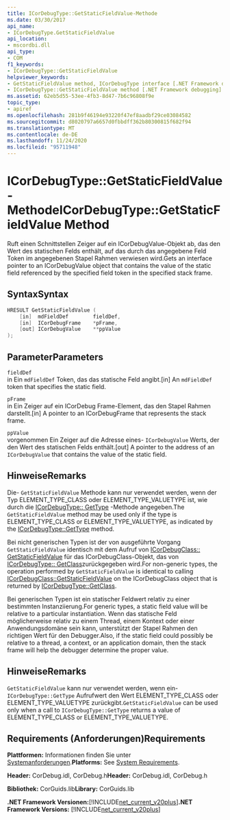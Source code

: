 ```yaml
---
title: ICorDebugType::GetStaticFieldValue-Methode
ms.date: 03/30/2017
api_name:
- ICorDebugType.GetStaticFieldValue
api_location:
- mscordbi.dll
api_type:
- COM
f1_keywords:
- ICorDebugType::GetStaticFieldValue
helpviewer_keywords:
- GetStaticFieldValue method, ICorDebugType interface [.NET Framework debugging]
- ICorDebugType::GetStaticFieldValue method [.NET Framework debugging]
ms.assetid: 62eb5d55-53ee-4fb3-8d47-7b6c96808f9e
topic_type:
- apiref
ms.openlocfilehash: 281b9f46194e93220f47ef8aadbf29ce03084582
ms.sourcegitcommit: d8020797a6657d0fbbdff362b80300815f682f94
ms.translationtype: MT
ms.contentlocale: de-DE
ms.lasthandoff: 11/24/2020
ms.locfileid: "95711948"
---
```

# <a name="icordebugtypegetstaticfieldvalue-method"></a><span data-ttu-id="93118-102">ICorDebugType::GetStaticFieldValue-Methode</span><span class="sxs-lookup"><span data-stu-id="93118-102">ICorDebugType::GetStaticFieldValue Method</span></span>

<span data-ttu-id="93118-103">Ruft einen Schnittstellen Zeiger auf ein ICorDebugValue-Objekt ab, das den Wert des statischen Felds enthält, auf das durch das angegebene Feld Token im angegebenen Stapel Rahmen verwiesen wird.</span><span class="sxs-lookup"><span data-stu-id="93118-103">Gets an interface pointer to an ICorDebugValue object that contains the value of the static field referenced by the specified field token in the specified stack frame.</span></span>  
  
## <a name="syntax"></a><span data-ttu-id="93118-104">Syntax</span><span class="sxs-lookup"><span data-stu-id="93118-104">Syntax</span></span>  
  
```cpp  
HRESULT GetStaticFieldValue (  
    [in]  mdFieldDef        fieldDef,  
    [in]  ICorDebugFrame    *pFrame,  
    [out] ICorDebugValue    **ppValue  
);  
```  
  
## <a name="parameters"></a><span data-ttu-id="93118-105">Parameter</span><span class="sxs-lookup"><span data-stu-id="93118-105">Parameters</span></span>  

 `fieldDef`  
 <span data-ttu-id="93118-106">in Ein `mdFieldDef` Token, das das statische Feld angibt.</span><span class="sxs-lookup"><span data-stu-id="93118-106">[in] An `mdFieldDef` token that specifies the static field.</span></span>  
  
 `pFrame`  
 <span data-ttu-id="93118-107">in Ein Zeiger auf ein ICorDebug Frame-Element, das den Stapel Rahmen darstellt.</span><span class="sxs-lookup"><span data-stu-id="93118-107">[in] A pointer to an ICorDebugFrame that represents the stack frame.</span></span>  
  
 `ppValue`  
 <span data-ttu-id="93118-108">vorgenommen Ein Zeiger auf die Adresse eines- `ICorDebugValue` Werts, der den Wert des statischen Felds enthält.</span><span class="sxs-lookup"><span data-stu-id="93118-108">[out] A pointer to the address of an `ICorDebugValue` that contains the value of the static field.</span></span>  
  
## <a name="remarks"></a><span data-ttu-id="93118-109">Hinweise</span><span class="sxs-lookup"><span data-stu-id="93118-109">Remarks</span></span>  

 <span data-ttu-id="93118-110">Die- `GetStaticFieldValue` Methode kann nur verwendet werden, wenn der Typ ELEMENT_TYPE_CLASS oder ELEMENT_TYPE_VALUETYPE ist, wie durch die [ICorDebugType:: GetType](icordebugtype-gettype-method.md) -Methode angegeben.</span><span class="sxs-lookup"><span data-stu-id="93118-110">The `GetStaticFieldValue` method may be used only if the type is ELEMENT_TYPE_CLASS or ELEMENT_TYPE_VALUETYPE, as indicated by the [ICorDebugType::GetType](icordebugtype-gettype-method.md) method.</span></span>  
  
 <span data-ttu-id="93118-111">Bei nicht generischen Typen ist der von ausgeführte Vorgang `GetStaticFieldValue` identisch mit dem Aufruf von [ICorDebugClass:: GetStaticFieldValue](icordebugclass-getstaticfieldvalue-method.md) für das ICorDebugClass-Objekt, das von [ICorDebugType:: GetClass](icordebugtype-getclass-method.md)zurückgegeben wird.</span><span class="sxs-lookup"><span data-stu-id="93118-111">For non-generic types, the operation performed by `GetStaticFieldValue` is identical to calling [ICorDebugClass::GetStaticFieldValue](icordebugclass-getstaticfieldvalue-method.md) on the ICorDebugClass object that is returned by [ICorDebugType::GetClass](icordebugtype-getclass-method.md).</span></span>  
  
 <span data-ttu-id="93118-112">Bei generischen Typen ist ein statischer Feldwert relativ zu einer bestimmten Instanziierung.</span><span class="sxs-lookup"><span data-stu-id="93118-112">For generic types, a static field value will be relative to a particular instantiation.</span></span> <span data-ttu-id="93118-113">Wenn das statische Feld möglicherweise relativ zu einem Thread, einem Kontext oder einer Anwendungsdomäne sein kann, unterstützt der Stapel Rahmen den richtigen Wert für den Debugger.</span><span class="sxs-lookup"><span data-stu-id="93118-113">Also, if the static field could possibly be relative to a thread, a context, or an application domain, then the stack frame will help the debugger determine the proper value.</span></span>  
  
## <a name="remarks"></a><span data-ttu-id="93118-114">Hinweise</span><span class="sxs-lookup"><span data-stu-id="93118-114">Remarks</span></span>  

 <span data-ttu-id="93118-115">`GetStaticFieldValue` kann nur verwendet werden, wenn ein- `ICorDebugType::GetType` Aufrufwert den Wert ELEMENT_TYPE_CLASS oder ELEMENT_TYPE_VALUETYPE zurückgibt.</span><span class="sxs-lookup"><span data-stu-id="93118-115">`GetStaticFieldValue` can be used only when a call to `ICorDebugType::GetType` returns a value of ELEMENT_TYPE_CLASS or ELEMENT_TYPE_VALUETYPE.</span></span>  
  
## <a name="requirements"></a><span data-ttu-id="93118-116">Requirements (Anforderungen)</span><span class="sxs-lookup"><span data-stu-id="93118-116">Requirements</span></span>  

 <span data-ttu-id="93118-117">**Plattformen:** Informationen finden Sie unter [Systemanforderungen](../../get-started/system-requirements.md).</span><span class="sxs-lookup"><span data-stu-id="93118-117">**Platforms:** See [System Requirements](../../get-started/system-requirements.md).</span></span>  
  
 <span data-ttu-id="93118-118">**Header:** CorDebug.idl, CorDebug.h</span><span class="sxs-lookup"><span data-stu-id="93118-118">**Header:** CorDebug.idl, CorDebug.h</span></span>  
  
 <span data-ttu-id="93118-119">**Bibliothek:** CorGuids.lib</span><span class="sxs-lookup"><span data-stu-id="93118-119">**Library:** CorGuids.lib</span></span>  
  
 <span data-ttu-id="93118-120">**.NET Framework Versionen:**[!INCLUDE[net_current_v20plus](../../../../includes/net-current-v20plus-md.md)]</span><span class="sxs-lookup"><span data-stu-id="93118-120">**.NET Framework Versions:** [!INCLUDE[net_current_v20plus](../../../../includes/net-current-v20plus-md.md)]</span></span>
